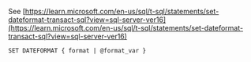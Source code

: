 See [https://learn.microsoft.com/en-us/sql/t-sql/statements/set-dateformat-transact-sql?view=sql-server-ver16](https://learn.microsoft.com/en-us/sql/t-sql/statements/set-dateformat-transact-sql?view=sql-server-ver16)
```
SET DATEFORMAT { format | @format_var }
```
